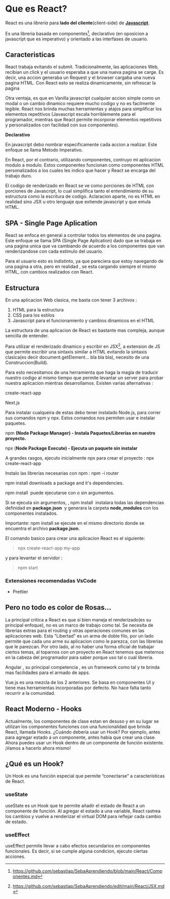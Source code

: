 <h1>Que es React?</h1>

<p>React es una <em>libreria </em>para <strong>lado del cliente</strong>(client-side) de <ins><strong>Javascript</strong></ins>.</p>

Es una libreria basada en componentes[^componentes], declarativo (en oposicion a javascript que es imperativo) y orientado a las interfases de usuario.
<h2>Caracteristicas</h2>

<p>React trabaja evitando el submit. Tradicionalmente, las aplicaciones Web, recibian un click y el usuario esperaba a que una nueva pagina se carge. Es decir, una accion generaba un Request y el browser cargaba una nueva pagina HTML. Con React esto se realiza dinamicamente, sin refrescar la pagina</p>

<p>Otra ventaja, es que en Vanilla javascript cualquier accion simple como un modal o un cambio dinamico requiere mucho codigo y no es facilmente legible. React nos brinda muchas herramientas y atajos para simplificar los elementos repetitivos (Javascript escala horriblemente para el programador, mientras que React permite incorporar elementos repetitivos y personalizados con facilidad con sus componentes).</p>

<p><strong>Declarativo</strong></p>

<p>En javascript debo nombrar especificamente cada&nbsp;accion a realizar. Este enfoque se llama Metodo Imperativo.</p>

<p>En React, por el contrario, utilizando componentes, contruyo mi aplicacion modulo a modulo. Estos componentes funcionan como componentes HTML personalizados a los cuales les indico que hacer y React se encarga del trabajo duro.</p>

<p>El codigo de renderizado en React se ve como porciones de HTML con porciones de Javascript, lo cual simplifica tanto el entendimiento de su estructura como la escritura de codigo. Aclaracion aparte, no es HTML en realidad sino JSX u otro lenguaje que extiende javascript y que emula HTML.</p>

<h2>SPA - Single Page Aplication</h2>

<p>React se enfoca en general a controlar todos los elementos de una pagina. Este enfoque se llama SPA (Single Page Aplication) dado que se trabaja en una pagina unica que va cambiando de acuerdo a los componentes que van renderizandose con cada estimulo del usuario.&nbsp;</p>

<p>Para el usuario esto es indistinto, ya que pareciera que estoy navegando de una pagina a otra, pero en realidad , se esta cargando siempre el mismo HTML, con cambios realizados con React.</p>

<h2>Estructura</h2>

<p>En una aplicacion Web clasica, me basta con tener 3 archivos :</p>

<ol>
	<li>HTML para la estructura</li>
	<li>CSS para los estilos</li>
	<li>Javascript para el funcionamiento y cambios dinamicos en el HTML</li>
</ol>

<p>La estructura de una aplicacion de React es bastante mas compleja, aunque sencilla de entender.</p>

Para utilizar el renderizado dinamico y escribir en JSX[^jsx], a extension de JS que permite escribir una sintaxis similar a&nbsp;HTML evitando la sintaxis clasica(es decir document.getElement... bla bla bla), necesito de una Construccion(Build).

<p>Para esto necesitamos de una herramienta que haga la magia de traducir nuestro codigo al mismo tiempo que permite levantar un server para probar nuestra aplicacion mientras desarrollamos. Existen varias alternativas :</p>

<p>create-react-app</p>

<p>Next.js</p>

<p>Para instalar cualqueira de estas debo tener instalado Node.js, para correr sus comandos npm y npx. Estos comandos nos permiten usar e instalar paquetes.&nbsp;</p>

<p>npm <strong>(Node Package Manager) - Instala Paquetes/Librerias en nuestro proyecto.</strong></p>

<p>npx (<strong>Node Package Execute) - Ejecuta un paquete sin instalar</strong></p>

<p>A grandes rasgos, ejecuto inicialmente npx para crear el proyecto : npx create-react-app</p>

<p>Instalo las librerias necesarias con npm : npm -i router</p>

<p>npm install&nbsp;downloads a package and it&#39;s dependencies.</p>

<p>npm install&nbsp; puede ejecutarse con o sin argumentos.</p>

<p>Si se ejecuta sin argumentos, ,&nbsp;npm install&nbsp; instalara todas las dependencias definidad en <strong>package.json</strong>&nbsp; y generara la carpeta <strong>node_modules</strong>&nbsp;con los componentes instalados.</p>

<p>Importante: npm install se ejecute en el mismo directorio donde se encuentra el archivo <strong>package.json</strong>.</p>

<p>El comando basico para crear una aplicacion React es el siguiente:</p>

<blockquote>
<p>npx create-react-app my-app</p>
</blockquote>

<p>y para levantar el servidor :</p>

<blockquote>
<p>npm start</p>
</blockquote>

<h3>Extensiones recomendadas VsCode</h3>

<ul>
	<li>Prettier</li>
</ul>

<h2>Pero no todo es color de Rosas...</h2>

<p>La principal critica a React es que si bien maneja el renderizado(es su principal enfoque), no es un marco de trabajo como tal. Se necesita de librerias extras para el routing y otras operaciones comunes en las aplicaciones web. Esta &quot;Libertad&quot; es un arma de doble filo, por un lado permite que cada uno arme su aplicacion como le parezca, con las librerias que le parezcan. Por otro lado, al no haber una forma oficial de trabajar ciertos temas, al toparnos con un proyecto en React tenemos que meternos en la cabeza del programador para saber porque uso tal o cual libreria.&nbsp;</p>

<p>Angular , su principal competencia , es un framework como tal y te brinda mas facilidades para el armado de apps.</p>

<p>Vue.js es una mezcla de los 2 anteriores. Se basa en componentes UI y tiene mas herramientas incorporadas por defecto. No hace falta tanto recurrir a la comunidad.</p>

<h2>React Moderno - Hooks</h2>

Actualmente, los componentes de clase estan en desuso y en su lugar se utilizan los componentes funciones con una funcionalidad que brinda React, llamada Hooks.
¿Cuándo debería usar un Hook? Por ejemplo, antes para agregar estado a un componente, antes había que crear una clase. Ahora puedes usar un Hook dentro de un componente de función existente. ¡Vamos a hacerlo ahora mismo!

## ¿Qué es un Hook? 
Un Hook es una función especial que permite “conectarse” a características de React.

### useState
useState es un Hook que te permite añadir el estado de React a un componente de función. Al agregar el estado a una variable, React rastrea los cambios y vuelve a renderizar el virtual DOM para reflejar cada cambio de estado.



### useEffect
useEffect permite llevar a cabo efectos secundarios en componentes funcionales. Es decir, si se cumple alguna condicion, ejecuto ciertas acciones.
[^jsx]:https://github.com/sebastiap/SebaAprendiendo/edit/main/React/JSX.md
[^componentes]: https://github.com/sebastiap/SebaAprendiendo/blob/main/React/Componentes.md
